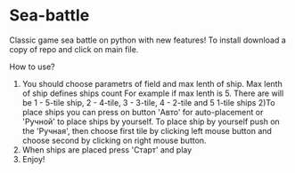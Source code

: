# Sea-battle
Classic game sea battle on python with new features!
To install download a copy of repo and click on main file.

How to use?
1) You should choose parametrs of field and max lenth of ship. Max lenth of ship defines ships count
For example if max lenth is 5. There are will be 1 - 5-tile ship, 2 - 4-tile, 3 - 3-tile, 4 - 2-tile and 5 1-tile ships
2)To place ships you can press on button 'Авто' for auto-placement or 'Ручной' to place ships by yourself.
To place ship by yourself push on the 'Ручная', then choose first tile by clicking left mouse button and choose second by clicking on right mouse button.
3) When ships are placed press 'Старт' and play
4) Enjoy!
